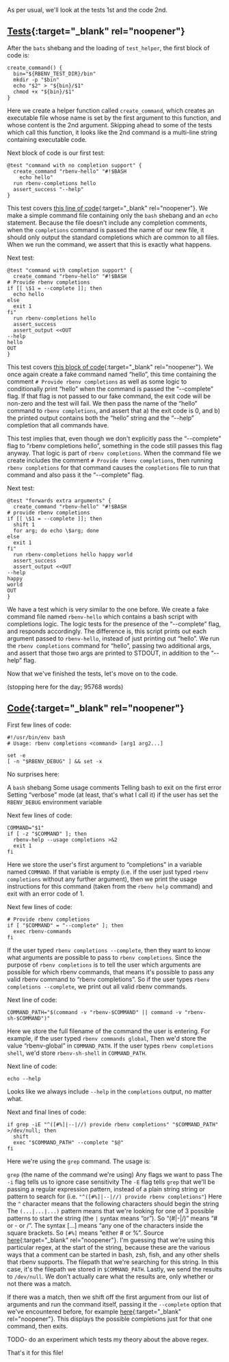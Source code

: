 As per usual, we'll look at the tests 1st and the code 2nd.

## [Tests](https://github.com/rbenv/rbenv/blob/c4395e58201966d9f90c12bd6b7342e389e7a4cb/test/completions.bats){:target="_blank" rel="noopener"}

After the `bats` shebang and the loading of `test_helper`, the first block of code is:

```
create_command() {
  bin="${RBENV_TEST_DIR}/bin"
  mkdir -p "$bin"
  echo "$2" > "${bin}/$1"
  chmod +x "${bin}/$1"
}
```

Here we create a helper function called `create_command`, which creates an executable file whose name is set by the first argument to this function, and whose content is the 2nd argument.  Skipping ahead to some of the tests which call this function, it looks like the 2nd command is a multi-line string containing executable code.

Next block of code is our first test:

```
@test "command with no completion support" {
  create_command "rbenv-hello" "#!$BASH
    echo hello"
  run rbenv-completions hello
  assert_success "--help"
}
```

This test covers [this line of code](https://github.com/rbenv/rbenv/blob/c4395e58201966d9f90c12bd6b7342e389e7a4cb/libexec/rbenv-completions#L21){:target="_blank" rel="noopener"}.  We make a simple command file containing only the `bash` shebang and an `echo` statement.  Because the file doesn't include any completion comments, when the `completions` command is passed the name of our new file, it should only output the standard completions which are common to all files.  When we run the command, we assert that this is exactly what happens.

Next test:

```
@test "command with completion support" {
  create_command "rbenv-hello" "#!$BASH
# Provide rbenv completions
if [[ \$1 = --complete ]]; then
  echo hello
else
  exit 1
fi"
  run rbenv-completions hello
  assert_success
  assert_output <<OUT
--help
hello
OUT
}
```

This test covers [this block of code](https://github.com/rbenv/rbenv/blob/c4395e58201966d9f90c12bd6b7342e389e7a4cb/libexec/rbenv-completions#L23-L26){:target="_blank" rel="noopener"}.  We once again create a fake command named “hello”, this time containing the comment `# Provide rbenv completions` as well as some logic to conditionally print “hello” when the command is passed the “--complete” flag.  If that flag is not passed to our fake command, the exit code will be non-zero and the test will fail.  We then pass the name of the “hello” command to `rbenv completions`, and assert that a) the exit code is 0, and b) the printed output contains both the “hello” string and the “--help” completion that all commands have.

This test implies that, even though we don't explicitly pass the “--complete” flag to “rbenv completions hello”, something in the code still passes this flag anyway.  That logic is part of `rbenv completions`.  When the command file we create includes the comment `# Provide rbenv completions`, then running `rbenv completions` for that command causes the `completions` file to run that command and also pass it the “--complete” flag.

Next test:

```
@test "forwards extra arguments" {
  create_command "rbenv-hello" "#!$BASH
# provide rbenv completions
if [[ \$1 = --complete ]]; then
  shift 1
  for arg; do echo \$arg; done
else
  exit 1
fi"
  run rbenv-completions hello happy world
  assert_success
  assert_output <<OUT
--help
happy
world
OUT
}
```

We have a test which is very similar to the one before.  We create a fake command file named `rbenv-hello` which contains a bash script with completions logic.  The logic tests for the presence of the “--complete” flag, and responds accordingly.  The difference is, this script prints out each argument passed to `rbenv-hello`, instead of just printing out “hello”.  We run the `rbenv completions` command for “hello”, passing two additional args, and assert that those two args are printed to STDOUT, in addition to the “--help” flag.

Now that we've finished the tests, let's move on to the code.

(stopping here for the day; 95768 words)

## [Code](https://github.com/rbenv/rbenv/blob/c4395e58201966d9f90c12bd6b7342e389e7a4cb/libexec/rbenv-completions){:target="_blank" rel="noopener"}

First few lines of code:

```
#!/usr/bin/env bash
# Usage: rbenv completions <command> [arg1 arg2...]

set -e
[ -n "$RBENV_DEBUG" ] && set -x
```

No surprises here:

A `bash` shebang
Some usage comments
Telling bash to exit on the first error
Setting “verbose” mode (at least, that's what I call it) if the user has set the `RBENV_DEBUG` environment variable

Next few lines of code:

```
COMMAND="$1"
if [ -z "$COMMAND" ]; then
  rbenv-help --usage completions >&2
  exit 1
fi
```
Here we store the user's first argument to “completions” in a variable named `COMMAND`.  If that variable is empty (i.e. if the user just typed `rbenv completions` without any further argument), then we print the usage instructions for this command (taken from the `rbenv help` command) and exit with an error code of 1.

Next few lines of code:

```
# Provide rbenv completions
if [ "$COMMAND" = "--complete" ]; then
  exec rbenv-commands
fi
```

If the user typed `rbenv completions --complete`, then they want to know what arguments are possible to pass to `rbenv completions`.  Since the purpose of `rbenv completions` is to tell the user which arguments are possible for which rbenv commands, that means it's possible to pass any valid rbenv command to “rbenv completions”.  So if the user types `rbenv completions --complete`, we print out all valid rbenv commands.

Next line of code:

```
COMMAND_PATH="$(command -v "rbenv-$COMMAND" || command -v "rbenv-sh-$COMMAND")"
```

Here we store the full filename of the command the user is entering.  For example, if the user typed `rbenv commands global`, Then we'd store the value “rbenv-global” in `COMMAND_PATH`.  If the user types `rbenv completions shell`, we'd store `rbenv-sh-shell` in `COMMAND_PATH`.

Next line of code:

```
echo --help
```

Looks like we always include `--help` in the `completions` output, no matter what.

Next and final lines of code:

```
if grep -iE "^([#%]|--|//) provide rbenv completions" "$COMMAND_PATH" >/dev/null; then
  shift
  exec "$COMMAND_PATH" --complete "$@"
fi
```
Here we're using the `grep` command.  The usage is:

`grep` (the name of the command we're using)
Any flags we want to pass
The `-i` flag tells us to ignore case sensitivity
The `-E` flag tells `grep` that we'll be passing a regular expression pattern, instead of a plain string
string or pattern to search for (i.e. `"^([#%]|--|//) provide rbenv completions"`)
Here the `^` character means that the following characters should begin the string
The `(...|...|...)` pattern means that we're looking for one of 3 possible patterns to start the string (the `|` syntax means “or”).  So “(#|-|/)” means “# or - or /”.
The syntax [...] means “any one of the characters inside the square brackets.  So `[#%]` means “either # or %”.
Source [here](https://tldp.org/LDP/abs/html/x17129.html){:target="_blank" rel="noopener"}.
I'm guessing that we're using this particular regex, at the start of the string, because these are the various ways that a comment can be started in bash, zsh, fish, and any other shells that rbenv supports.
The filepath that we're searching for this string.  In this case, it's the filepath we stored in `$COMMAND_PATH`.
Lastly, we send the results to `/dev/null`.  We don't actually care what the results are, only whether or not there was a match.

If there was a match, then we shift off the first argument from our list of arguments and run the command itself, passing it the `--complete` option that we've encountered before, for example [here](https://github.com/rbenv/rbenv/blob/master/libexec/rbenv-commands#L9){:target="_blank" rel="noopener"}.  This displays the possible completions just for that one command, then exits.

TODO- do an experiment which tests my theory about the above regex.

That's it for this file!
